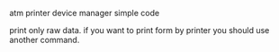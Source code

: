 atm printer device manager simple code

print only raw data. if you want to print form by printer you should use another command.
